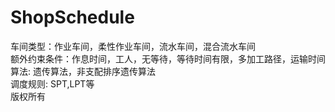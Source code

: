 # ShopSchedule
车间类型：作业车间，柔性作业车间，流水车间，混合流水车间  
额外约束条件：作息时间，工人，无等待，等待时间有限，多加工路径，运输时间  
算法: 遗传算法，非支配排序遗传算法  
调度规则: SPT,LPT等  
版权所有  
